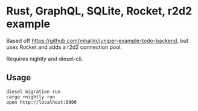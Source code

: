 # Rust, GraphQL, SQLite, Rocket, r2d2 example

Based off https://github.com/mhallin/juniper-example-todo-backend, but uses Rocket and adds a r2d2 connection pool.

Requires nightly and diesel-cli.

## Usage

```
diesel migration run
cargo +nightly run
open http://localhost:8000
```
